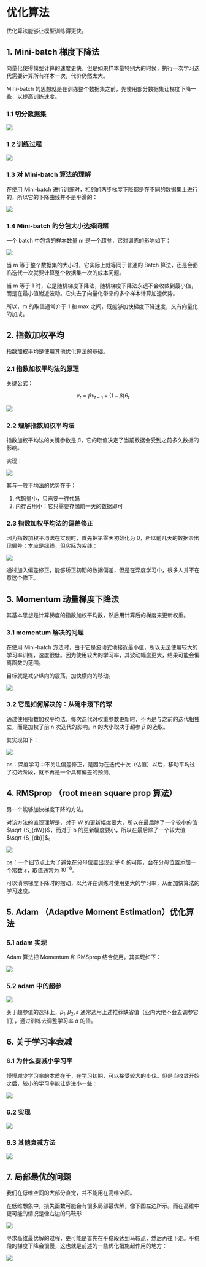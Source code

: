 # 优化算法

优化算法能够让模型训练得更快。

## 1. Mini-batch 梯度下降法

向量化使得模型计算的速度更快，但是如果样本量特别大的时候，执行一次学习迭代需要计算所有样本一次，代价仍然太大。

Mini-batch 的思想就是在训练整个数据集之前，先使用部分数据集让梯度下降一些，以提高训练速度。

### 1.1 切分数据集

![](./imgs/将数据集切分为minibatch.png)

### 1.2 训练过程

![](./imgs/minibatch的训练过程.png)

### 1.3 对 Mini-batch 算法的理解

在使用 Mini-batch 进行训练时，相邻的两步梯度下降都是在不同的数据集上进行的，所以它的下降曲线并不是平滑的：

![](./imgs/minibatch的成本下降曲线.png)


### 1.4 Mini-batch 的分包大小选择问题

一个 batch 中包含的样本数量 m 是一个超参，它对训练的影响如下：

![](./imgs/minibatch的大小选择.png)

当 m 等于整个数据集的大小时，它实际上就等同于普通的 Batch 算法，还是会面临迭代一次就要计算整个数据集一次的成本问题。

当 m 等于 1 时，它是随机梯度下降法，随机梯度下降法永远不会收敛到最小值，而是在最小值附近波动。它失去了向量化带来的多个样本计算加速优势。

所以，m 的取值通常介于 1 和 max 之间，既能够加快梯度下降速度，又有向量化的加成。

## 2. 指数加权平均

指数加权平均是使用其他优化算法的基础。

### 2.1 指数加权平均法的原理

关键公式：

$$v_t = \beta v_{t - 1} + (1 - \beta)\theta _t$$

![](./imgs/指数加权平均法的原理.png)

### 2.2 理解指数加权平均法

指数加权平均法的关键参数是 $\beta$，它的取值决定了当前数据会受到之前多久数据的影响。

实现：

![](./imgs/指数加权平均法的代码实现.png)

其与一般平均法的优势在于：

1. 代码量小，只需要一行代码
2. 内存占用小：它只需要存储前一天的数据即可

### 2.3 指数加权平均法的偏差修正

因为指数加权平均法在实现时，首先把第零天初始化为 0，所以前几天的数据会出现偏差：本应是绿线，但实际为紫线：

![](./imgs/指数加权平均法的偏差修正.png)

通过加入偏差修正，能够矫正初期的数据偏差，但是在深度学习中，很多人并不在意这个修正。
## 3. Momentum 动量梯度下降法

其基本思想是计算梯度的指数加权平均数，然后用计算后的梯度来更新权重。

### 3.1 momentum 解决的问题

在使用 Mini-batch 方法时，由于它是波动式地接近最小值，所以无法使用较大的学习率训练，速度很低。因为使用较大的学习率，其波动幅度更大，结果可能会偏离函数的范围。

目标就是减少纵向的震荡，加快横向的移动。

![](./imgs/momentum的直观理解.png)

### 3.2 它是如何解决的：从碗中滚下的球

通过使用指数加权平均法，每次迭代对权重参数更新时，不再是与之前的迭代相独立，而是加权了前 n 次迭代的影响。n 的大小取决于超参 $\beta$ 的选取。

其实现如下：

![](./imgs/momentum公式实现.png)

ps：深度学习中不关注偏差修正，是因为在迭代十次（估值）以后，移动平均过了初始阶段，就不再是一个具有偏差的预测。

## 4. RMSprop （root mean square prop 算法）

另一个能够加快梯度下降的方法。

对该方法的直观理解是，对于 W 的更新幅度要大，所以在最后除了一个较小的值 $\sqrt {S_{dW}}$，而对于 b 的更新幅度要小，所以在最后除了一个较大值 $\sqrt {S_{db}}$。

![](./imgs/rmsprop实现.png)

ps：一个细节点上为了避免在分母位置出现近乎 0 的可能，会在分母位置添加一个常数 $\varepsilon$，取值通常为 $10^{-8}$。

可以消除梯度下降时的摆动，以允许在训练时使用更大的学习率，从而加快算法的学习速度。

## 5. Adam （Adaptive Moment Estimation）优化算法

### 5.1 adam 实现

Adam 算法把 Momentum 和 RMSprop 结合使用。其实现如下：

![](./imgs/rmsprop实现.png)

### 5.2 adam 中的超参

![](./imgs/adam超参.png)

关于超参值的选择上，$\beta _1, \beta _2, \varepsilon$ 通常选用上述推荐缺省值（业内大佬不会去调参它们），通过训练去调整学习率 $\alpha$ 的值。 

## 6. 关于学习率衰减

### 6.1 为什么要减小学习率

慢慢减少学习率的本质在于，在学习初期，可以接受较大的步伐。但是当收敛开始之后，较小的学习率能让步进小一些：

![](./imgs/学习率衰减.png)

### 6.2 实现

![](./imgs/学习率衰减公式.png)

### 6.3 其他衰减方法

![](./imgs/学习率衰减的其它方法.png)

## 7. 局部最优的问题

我们在低维空间的大部分直觉，并不能用在高维空间。

在低维想象中，损失函数可能会有很多局部最优解，像下图左边所示。而在高维中更可能的情况是像右边的马鞍形

![](./imgs/局部最优的示意图.png)

寻求高维最优解的过程，更可能是首先在平稳段达到马鞍点，然后再往下走。平稳段的梯度下降会很慢，这也就是前述的一些优化措施起作用的地方：

![](./imgs/寻求高维最优解的过程.png)
